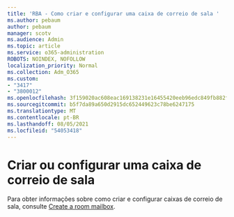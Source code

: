 ```yaml
---
title: 'RBA - Como criar e configurar uma caixa de correio de sala '
ms.author: pebaum
author: pebaum
manager: scotv
ms.audience: Admin
ms.topic: article
ms.service: o365-administration
ROBOTS: NOINDEX, NOFOLLOW
localization_priority: Normal
ms.collection: Adm_O365
ms.custom:
- "3417"
- "3800012"
ms.openlocfilehash: 3f159020ac608eac169138231e16455420eeb96edc849fb882fd748a34bf6965
ms.sourcegitcommit: b5f7da89a650d2915dc652449623c78be6247175
ms.translationtype: MT
ms.contentlocale: pt-BR
ms.lasthandoff: 08/05/2021
ms.locfileid: "54053418"
---
```

# <a name="create-or-configure-a-room-mailbox"></a>Criar ou configurar uma caixa de correio de sala

Para obter informações sobre como criar e configurar caixas de correio de sala, consulte [Create a room mailbox](https://docs.microsoft.com/exchange/recipients/room-mailboxes?view=exchserver-2019#create-a-room-mailbox).